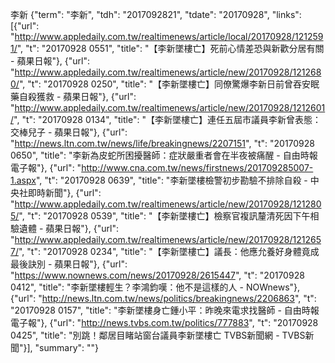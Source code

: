 李新
{"term": "李新", "tdh": "2017092821", "tdate": "20170928", "links": [{"url": "http://www.appledaily.com.tw/realtimenews/article/local/20170928/1212591/", "t": "20170928 0551", "title": "【李新墜樓亡】死前心情差恐與新歡分居有關 - 蘋果日報"}, {"url": "http://www.appledaily.com.tw/realtimenews/article/new/20170928/1212680/", "t": "20170928 0250", "title": "【李新墜樓亡】同僚驚爆李新日前曾吞安眠藥自殺獲救 - 蘋果日報"}, {"url": "http://www.appledaily.com.tw/realtimenews/article/new/20170928/1212601/", "t": "20170928 0134", "title": "【李新墜樓亡】​連任五屆市議員李新曾表態：交棒兒子 - 蘋果日報"}, {"url": "http://news.ltn.com.tw/news/life/breakingnews/2207151", "t": "20170928 0650", "title": "李新為皮蛇所困擾醫師：症狀嚴重者會在半夜被痛醒 - 自由時報電子報"}, {"url": "http://www.cna.com.tw/news/firstnews/201709285007-1.aspx", "t": "20170928 0639", "title": "李新墜樓檢警初步勘驗不排除自殺 - 中央社即時新聞"}, {"url": "http://www.appledaily.com.tw/realtimenews/article/new/20170928/1212805/", "t": "20170928 0539", "title": "【李新墜樓亡】檢察官複訊釐清死因下午相驗遺體 - 蘋果日報"}, {"url": "http://www.appledaily.com.tw/realtimenews/article/new/20170928/1212657/", "t": "20170928 0234", "title": "【李新墜樓亡】議長：他應允養好身體竟成最後訣別 - 蘋果日報"}, {"url": "https://www.nownews.com/news/20170928/2615447", "t": "20170928 0412", "title": "李新墜樓輕生？李鴻鈞嘆：他不是這樣的人 - NOWnews"}, {"url": "http://news.ltn.com.tw/news/politics/breakingnews/2206863", "t": "20170928 0157", "title": "李新墜樓身亡鍾小平：昨晚來電求找醫師 - 自由時報電子報"}, {"url": "http://news.tvbs.com.tw/politics/777883", "t": "20170928 0425", "title": "別跳！鄰居目睹站窗台議員李新墜樓亡  TVBS新聞網 - TVBS新聞"}], "summary": ""}
